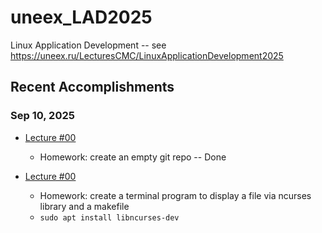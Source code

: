 # uneex_LAD2025

Linux Application Development -- see https://uneex.ru/LecturesCMC/LinuxApplicationDevelopment2025

## Recent Accomplishments
### Sep 10, 2025 
* [Lecture #00](https://uneex.ru/LecturesCMC/LinuxApplicationDevelopment2025/00_BuildEnv) 
    * Homework: create an empty git repo -- Done

* [Lecture #00](https://uneex.ru/LecturesCMC/LinuxApplicationDevelopment2025/01_TerminalProject)
    * Homework: create a terminal program to display a file via ncurses library and a makefile
	* `sudo apt install libncurses-dev`